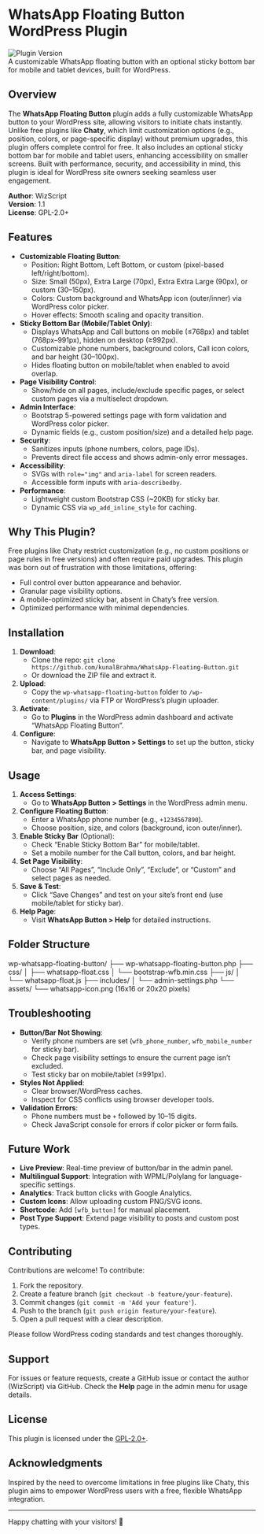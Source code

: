 # WhatsApp Floating Button WordPress Plugin

![Plugin Version](https://img.shields.io/badge/version-1.1-blue)  
A customizable WhatsApp floating button with an optional sticky bottom bar for mobile and tablet devices, built for WordPress.

## Overview
The **WhatsApp Floating Button** plugin adds a fully customizable WhatsApp button to your WordPress site, allowing visitors to initiate chats instantly. Unlike free plugins like **Chaty**, which limit customization options (e.g., position, colors, or page-specific display) without premium upgrades, this plugin offers complete control for free. It also includes an optional sticky bottom bar for mobile and tablet users, enhancing accessibility on smaller screens. Built with performance, security, and accessibility in mind, this plugin is ideal for WordPress site owners seeking seamless user engagement.

**Author**: WizScript  
**Version**: 1.1  
**License**: GPL-2.0+

## Features
- **Customizable Floating Button**:
  - Position: Right Bottom, Left Bottom, or custom (pixel-based left/right/bottom).
  - Size: Small (50px), Extra Large (70px), Extra Extra Large (90px), or custom (30–150px).
  - Colors: Custom background and WhatsApp icon (outer/inner) via WordPress color picker.
  - Hover effects: Smooth scaling and opacity transition.
- **Sticky Bottom Bar (Mobile/Tablet Only)**:
  - Displays WhatsApp and Call buttons on mobile (≤768px) and tablet (768px–991px), hidden on desktop (≥992px).
  - Customizable phone numbers, background colors, Call icon colors, and bar height (30–100px).
  - Hides floating button on mobile/tablet when enabled to avoid overlap.
- **Page Visibility Control**:
  - Show/hide on all pages, include/exclude specific pages, or select custom pages via a multiselect dropdown.
- **Admin Interface**:
  - Bootstrap 5-powered settings page with form validation and WordPress color picker.
  - Dynamic fields (e.g., custom position/size) and a detailed help page.
- **Security**:
  - Sanitizes inputs (phone numbers, colors, page IDs).
  - Prevents direct file access and shows admin-only error messages.
- **Accessibility**:
  - SVGs with `role="img"` and `aria-label` for screen readers.
  - Accessible form inputs with `aria-describedby`.
- **Performance**:
  - Lightweight custom Bootstrap CSS (~20KB) for sticky bar.
  - Dynamic CSS via `wp_add_inline_style` for caching.

## Why This Plugin?
Free plugins like Chaty restrict customization (e.g., no custom positions or page rules in free versions) and often require paid upgrades. This plugin was born out of frustration with those limitations, offering:
- Full control over button appearance and behavior.
- Granular page visibility options.
- A mobile-optimized sticky bar, absent in Chaty’s free version.
- Optimized performance with minimal dependencies.

## Installation
1. **Download**:
   - Clone the repo: `git clone https://github.com/kunalBrahma/WhatsApp-Floating-Button.git`
   - Or download the ZIP file and extract it.
2. **Upload**:
   - Copy the `wp-whatsapp-floating-button` folder to `/wp-content/plugins/` via FTP or WordPress’s plugin uploader.
3. **Activate**:
   - Go to **Plugins** in the WordPress admin dashboard and activate “WhatsApp Floating Button”.
4. **Configure**:
   - Navigate to **WhatsApp Button > Settings** to set up the button, sticky bar, and page visibility.

## Usage
1. **Access Settings**:
   - Go to **WhatsApp Button > Settings** in the WordPress admin menu.
2. **Configure Floating Button**:
   - Enter a WhatsApp phone number (e.g., `+1234567890`).
   - Choose position, size, and colors (background, icon outer/inner).
3. **Enable Sticky Bar** (Optional):
   - Check “Enable Sticky Bottom Bar” for mobile/tablet.
   - Set a mobile number for the Call button, colors, and bar height.
4. **Set Page Visibility**:
   - Choose “All Pages”, “Include Only”, “Exclude”, or “Custom” and select pages as needed.
5. **Save & Test**:
   - Click “Save Changes” and test on your site’s front end (use mobile/tablet for sticky bar).
6. **Help Page**:
   - Visit **WhatsApp Button > Help** for detailed instructions.

## Folder Structure
wp-whatsapp-floating-button/
├── wp-whatsapp-floating-button.php
├── css/
│   ├── whatsapp-float.css
│   └── bootstrap-wfb.min.css
├── js/
│   └── whatsapp-float.js
├── includes/
│   └── admin-settings.php
└── assets/
    └── whatsapp-icon.png (16x16 or 20x20 pixels)


## Troubleshooting
- **Button/Bar Not Showing**:
  - Verify phone numbers are set (`wfb_phone_number`, `wfb_mobile_number` for sticky bar).
  - Check page visibility settings to ensure the current page isn’t excluded.
  - Test sticky bar on mobile/tablet (≤991px).
- **Styles Not Applied**:
  - Clear browser/WordPress caches.
  - Inspect for CSS conflicts using browser developer tools.
- **Validation Errors**:
  - Phone numbers must be `+` followed by 10–15 digits.
  - Check JavaScript console for errors if color picker or form fails.

## Future Work
- **Live Preview**: Real-time preview of button/bar in the admin panel.
- **Multilingual Support**: Integration with WPML/Polylang for language-specific settings.
- **Analytics**: Track button clicks with Google Analytics.
- **Custom Icons**: Allow uploading custom PNG/SVG icons.
- **Shortcode**: Add `[wfb_button]` for manual placement.
- **Post Type Support**: Extend page visibility to posts and custom post types.

## Contributing
Contributions are welcome! To contribute:
1. Fork the repository.
2. Create a feature branch (`git checkout -b feature/your-feature`).
3. Commit changes (`git commit -m 'Add your feature'`).
4. Push to the branch (`git push origin feature/your-feature`).
5. Open a pull request with a clear description.

Please follow WordPress coding standards and test changes thoroughly.

## Support
For issues or feature requests, create a GitHub issue or contact the author (WizScript) via GitHub. Check the **Help** page in the admin menu for usage details.

## License
This plugin is licensed under the [GPL-2.0+](https://www.gnu.org/licenses/gpl-2.0.html).

## Acknowledgments
Inspired by the need to overcome limitations in free plugins like Chaty, this plugin aims to empower WordPress users with a free, flexible WhatsApp integration.

---
Happy chatting with your visitors! 📱
